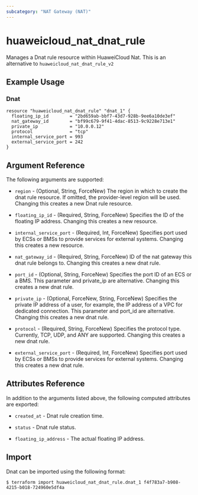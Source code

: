 ```yaml
---
subcategory: "NAT Gateway (NAT)"
---
```


# huaweicloud\_nat\_dnat\_rule

Manages a Dnat rule resource within HuaweiCloud Nat.
This is an alternative to `huaweicloud_nat_dnat_rule_v2`

## Example Usage

### Dnat

```hcl
resource "huaweicloud_nat_dnat_rule" "dnat_1" {
  floating_ip_id        = "2bd659ab-bbf7-43d7-928b-9ee6a10de3ef"
  nat_gateway_id        = "bf99c679-9f41-4dac-8513-9c9228e713e1"
  private_ip            = "10.0.0.12"
  protocol              = "tcp"
  internal_service_port = 993
  external_service_port = 242
}
```

## Argument Reference

The following arguments are supported:

* `region` - (Optional, String, ForceNew) The region in which to create the dnat rule resource. If omitted, the provider-level region will be used. Changing this creates a new Dnat rule resource.

* `floating_ip_id` - (Required, String, ForceNew) Specifies the ID of the floating IP address.
  Changing this creates a new resource.

* `internal_service_port` - (Required, Int, ForceNew) Specifies port used by ECSs or BMSs
  to provide services for external systems. Changing this creates a new resource.

* `nat_gateway_id` - (Required, String, ForceNew) ID of the nat gateway this dnat rule belongs to.
   Changing this creates a new dnat rule.

* `port_id` - (Optional, String, ForceNew) Specifies the port ID of an ECS or a BMS.
  This parameter and private_ip are alternative. Changing this creates a
  new dnat rule.

* `private_ip` - (Optional, ForceNew, String, ForceNew) Specifies the private IP address of a
  user, for example, the IP address of a VPC for dedicated connection.
  This parameter and port_id are alternative.
  Changing this creates a new dnat rule.

* `protocol` - (Required, String, ForceNew) Specifies the protocol type. Currently,
  TCP, UDP, and ANY are supported.
  Changing this creates a new dnat rule.

* `external_service_port` - (Required, Int, ForceNew) Specifies port used by ECSs or
  BMSs to provide services for external systems.
  Changing this creates a new dnat rule.

## Attributes Reference

In addition to the arguments listed above, the following computed attributes are exported:

* `created_at` - Dnat rule creation time.

* `status` - Dnat rule status.

* `floating_ip_address` - The actual floating IP address.

## Import

Dnat can be imported using the following format:

```
$ terraform import huaweicloud_nat_dnat_rule.dnat_1 f4f783a7-b908-4215-b018-724960e5df4a
```
